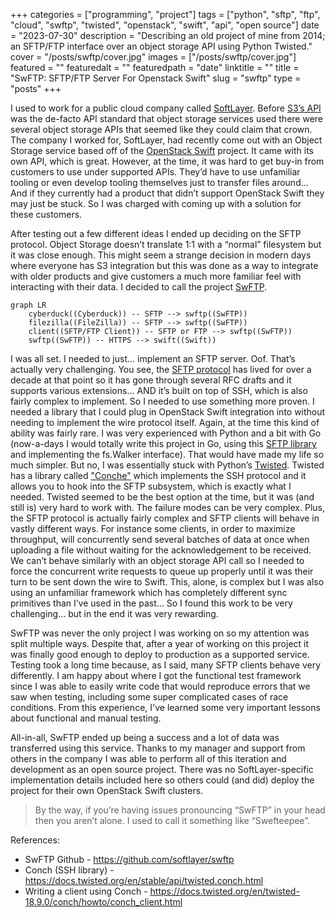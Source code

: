 +++
categories = ["programming", "project"]
tags = ["python", "sftp", "ftp", "cloud", "swftp", "twisted", "openstack", "swift", "api", "open source"]
date = "2023-07-30"
description = "Describing an old project of mine from 2014; an SFTP/FTP interface over an object storage API using Python Twisted."
cover = "/posts/swftp/cover.jpg"
images = ["/posts/swftp/cover.jpg"]
featured = ""
featuredalt = ""
featuredpath = "date"
linktitle = ""
title = "SwFTP: SFTP/FTP Server For Openstack Swift"
slug = "swftp"
type = "posts"
+++

I used to work for a public cloud company called [SoftLayer](https://en.wikipedia.org/wiki/IBM_Cloud#SoftLayer). Before [S3’s API](https://docs.aws.amazon.com/AmazonS3/latest/API/) was the de-facto API standard that object storage services used there were several object storage APIs that seemed like they could claim that crown. The company I worked for, SoftLayer, had recently come out with an Object Storage service based off of the [OpenStack Swift](https://wiki.openstack.org/wiki/Swift) project. It came with its own API, which is great. However, at the time, it was hard to get buy-in from customers to use under supported APIs. They’d have to use unfamiliar tooling or even develop tooling themselves just to transfer files around... And if they currently had a product that didn’t support OpenStack Swift they may just be stuck. So I was charged with coming up with a solution for these customers.

After testing out a few different ideas I ended up deciding on the SFTP protocol. Object Storage doesn’t translate 1:1 with a “normal” filesystem but it was close enough. This might seem a strange decision in modern days where everyone has S3 integration but this was done as a way to integrate with older products and give customers a much more familiar feel with interacting with their data. I decided to call the project [SwFTP](https://github.com/softlayer/swftp).

```mermaid
graph LR
    cyberduck((Cyberduck)) -- SFTP --> swftp((SwFTP))
    filezilla((FileZilla)) -- SFTP --> swftp((SwFTP))
    client((SFTP/FTP Client)) -- SFTP or FTP --> swftp((SwFTP))
    swftp((SwFTP)) -- HTTPS --> swift((Swift))
```

I was all set. I needed to just... implement an SFTP server. Oof. That’s actually very challenging. You see, the [SFTP protocol](https://www.ietf.org/rfc/rfc0913.txt) has lived for over a decade at that point so it has gone through several RFC drafts and it supports various extensions... AND it’s built on top of SSH, which is also fairly complex to implement. So I needed to use something more proven. I needed a library that I could plug in OpenStack Swift integration into without needing to implement the wire protocol itself. Again, at the time this kind of ability was fairly rare. I was very experienced with Python and a bit with Go (now-a-days I would totally write this project in Go, using this [SFTP library](https://pkg.go.dev/github.com/pkg/sftp) and implementing the fs.Walker interface). That would have made my life so much simpler. But no, I was essentially stuck with Python’s [Twisted](https://twisted.org/). Twisted has a library called ["Conche"](https://docs.twisted.org/en/stable/api/twisted.conch.html) which implements the SSH protocol and it allows you to hook into the SFTP subsystem, which is exactly what I needed. Twisted seemed to be the best option at the time, but it was (and still is) very hard to work with. The failure modes can be very complex. Plus, the SFTP protocol is actually fairly complex and SFTP clients will behave in vastly different ways. For instance some clients, in order to maximize throughput, will concurrently send several batches of data at once when uploading a file without waiting for the acknowledgement to be received. We can’t behave similarly with an object storage API call so I needed to force the concurrent write requests to queue up properly until it was their turn to be sent down the wire to Swift. This, alone, is complex but I was also using an unfamiliar framework which has completely different sync primitives than I’ve used in the past... So I found this work to be very challenging... but in the end it was very rewarding.

SwFTP was never the only project I was working on so my attention was split multiple ways. Despite that, after a year of working on this project it was finally good enough to deploy to production as a supported service. Testing took a long time because, as I said, many SFTP clients behave very differently. I am happy about where I got the functional test framework since I was able to easily write code that would reproduce errors that we saw when testing, including some super complicated cases of race conditions. From this experience, I've learned some very important lessons about functional and manual testing.

All-in-all, SwFTP ended up being a success and a lot of data was transferred using this service. Thanks to my manager and support from others in the company I was able to perform all of this iteration and development as an open source project. There was no SoftLayer-specific implementation details included here so others could (and did) deploy the project for their own OpenStack Swift clusters.

> By the way, if you’re having issues pronouncing “SwFTP” in your head then you aren’t alone. I used to call it something like “Swefteepee”.

References:
- SwFTP Github - https://github.com/softlayer/swftp
- Conch (SSH library) - https://docs.twisted.org/en/stable/api/twisted.conch.html
- Writing a client using Conch - https://docs.twisted.org/en/twisted-18.9.0/conch/howto/conch_client.html
